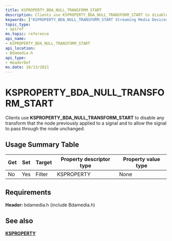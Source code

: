 ```yaml
---
title: KSPROPERTY_BDA_NULL_TRANSFORM_START
description: Clients use KSPROPERTY_BDA_NULL_TRANSFORM_START to disable any transform that the node previously applied to a signal and to allow the signal to pass through the node unchanged.
keywords: ["KSPROPERTY_BDA_NULL_TRANSFORM_START Streaming Media Devices"]
topic_type:
- apiref
ms.topic: reference
api_name:
- KSPROPERTY_BDA_NULL_TRANSFORM_START
api_location:
- Bdamedia.h
api_type:
- HeaderDef
ms.date: 10/13/2021
---
```


# KSPROPERTY_BDA_NULL_TRANSFORM_START

Clients use **KSPROPERTY_BDA_NULL_TRANSFORM_START** to disable any transform that the node previously applied to a signal and to allow the signal to pass through the node unchanged.

## Usage Summary Table

| Get | Set | Target | Property descriptor type | Property value type |
|--|--|--|--|--|
| No | Yes | Filter | KSPROPERTY | None |

## Requirements

**Header:** bdamedia.h (include Bdamedia.h)

## See also

[**KSPROPERTY**](ksproperty-structure.md)
